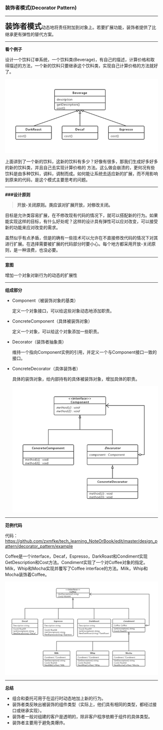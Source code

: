 ### 装饰者模式(Decorator Pattern)

---

 <font size="5">**装饰者模式**</font>动态地将责任附加到对象上。若要扩展功能，装饰者提供了比继承更有弹性的替代方案。

---

**看个例子**

设计一个饮料订单系统，一个饮料类(Beverage)，有自己的描述，计算价格和取得描述的方法，一个新的饮料只要继承这个饮料类，实现自己计算价格的方法就好了。

![](./image/decorator_class_diagram_v1.jpg)

上面讲到了一个新的饮料，这新的饮料有多少？好像有很多，那我们生成好多好多的新的饮料类，并且自己去实现计算价格的 方法。这么做会崩溃的，更何况有些饮料是由多种饮料，调料，调制而成。如何能让系统去适应新的扩展，而不用影响到原来的代码，是这个模式主要思考的问题。

---

**###设计原则**

> **开放-关闭原则。类应该对扩展开放，对修改关闭。**



目标是允许类容易扩展，在不修改现有代码的情况下，就可以搭配新的行为。如果能实现这样的目标，有什么好处呢？这样的设计具有弹性可以应对改变，可以接受新的功能来应对改变的需求。

虽然似乎有点矛盾，但是的确有一些技术可以允许在不直接修改代码的情况下对其进行扩展。在选择需要被扩展的代码部分时要小心。每个地方都采用开放-关闭原则，是一种浪费，也没必要。

---

**意图**

增加一个对象对新行为的动态的扩展性

---

**组成部分**

- Component（被装饰对象的基类）

  定义一个对象接口，可以给这些对象动态地添加职责。

- ConcreteComponent（具体被装饰对象）

  定义一个对象，可以给这个对象添加一些职责。

- Decorator（装饰者抽象类）

  维持一个指向Component实例的引用，并定义一个与Component接口一致的接口。

- ConcreteDecorator（具体装饰者）

  具体的装饰对象，给内部持有的具体被装饰对象，增加具体的职责。

  ![](./image/decorator_class_diagram_v2.jpg)

---

**范例代码**

代码：https://github.com/zxmfke/tech_learning_NoteOrBook/edit/master/design_pattern/decorator_pattern/example

Coffee是一个interface，Decaf，Espresso，DarkRoast和Condiment实现GetDescription和Cost方法。Condiment实现了一个对Coffee对象的指定。Milk，Whip和Mocha实现并覆写了Coffee interface的方法。Milk，Whip和Mocha装饰着Coffee。

![](./image/decorator_example_class_diagram.jpg)

---

**总结**

- 组合和委托可用于在运行时动态地加上新的行为。
- 装饰者类反映出被装饰的组件类型（实际上，他们具有相同的类型，都经过接口或继承实现）。
- 装饰者一般对组建的客户是透明的，除非客户程序依赖于组件的具体类型。
- 装饰者主要用于避免类爆炸。
